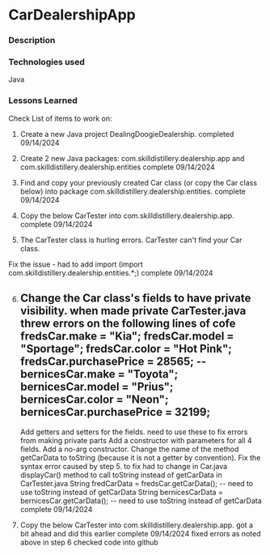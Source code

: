 # CarDealershipApp


### Description



### Technologies used
Java



### Lessons Learned


Check List of items to work on:
1) Create a new Java project DealingDoogieDealership.
completed 09/14/2024

2)  Create 2 new Java packages: com.skilldistillery.dealership.app and com.skilldistillery.dealership.entities
complete 09/14/2024

3) Find and copy your previously created Car class (or copy the Car class below) into package com.skilldistillery.dealership.entities.
complete 09/14/2024

4) Copy the below CarTester into com.skilldistillery.dealership.app.
complete 09/14/2024


5) The CarTester class is hurling errors.
CarTester can't find your Car class.

Fix the issue -  had to add import (import com.skilldistillery.dealership.entities.*;)
complete 09/14/2024 

6) Change the Car class's fields to have private visibility.
   when made private CarTester.java threw errors on the following lines of cofe 
		 fredsCar.make = "Kia";
	    fredsCar.model = "Sportage";
	    fredsCar.color = "Hot Pink";
	    fredsCar.purchasePrice = 28565;
	    --
	    bernicesCar.make = "Toyota";
	    bernicesCar.model = "Prius";
	    bernicesCar.color = "Neon";
	    bernicesCar.purchasePrice = 32199;
	--    
	Add getters and setters for the fields.
		need to use these to fix errors from making private parts
	Add a constructor with parameters for all 4 fields.
	Add a no-arg constructor.
	Change the name of the method getCarData to toString (because it is not a getter by convention).
	Fix the syntax error caused by step 5.
			to fix had to change
			     in Car.java
			     	displayCar() method to call toString instead of getCarData
			     in CarTester.java
			     	String fredCarData = fredsCar.getCarData(); -- need to use toString instead of getCarData
	    			String bernicesCarData = bernicesCar.getCarData();  -- need to use toString instead of getCarData
complete 09/14/2024 

7) Copy the below CarTester into com.skilldistillery.dealership.app.
got a bit ahead and did this earlier complete 09/14/2024 fixed errors as noted above in step 6
checked code into github
     
